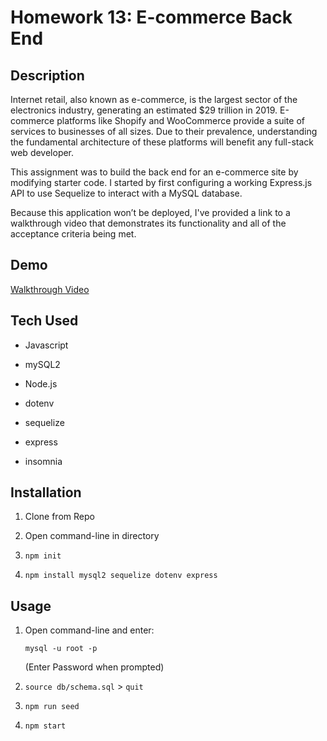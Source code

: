 # Homework 13: E-commerce Back End

## Description

Internet retail, also known as e-commerce, is the largest sector of the electronics industry, generating an estimated $29 trillion in 2019. E-commerce platforms like Shopify and WooCommerce provide a suite of services to businesses of all sizes. Due to their prevalence, understanding the fundamental architecture of these platforms will benefit any full-stack web developer.

This assignment was to build the back end for an e-commerce site by modifying starter code. I started by first configuring a working Express.js API to use Sequelize to interact with a MySQL database.

Because this application won’t be deployed, I've provided a link to a walkthrough video that demonstrates its functionality and all of the acceptance criteria being met.

## Demo

[Walkthrough Video](https://drive.google.com/file/d/16z_uOQ_WNPiQ1lNGKnaxRlTvF8KuYvAu/view?usp=sharing)

## Tech Used

- Javascript

- mySQL2

- Node.js

- dotenv

- sequelize

- express

- insomnia

## Installation

1. Clone from Repo

2. Open command-line in directory

3. `npm init`

4. `npm install mysql2 sequelize dotenv express`

## Usage

1. Open command-line and enter:

    `mysql -u root -p`

    (Enter Password when prompted)

2. `source db/schema.sql` > `quit`

3. `npm run seed`

4. `npm start`

